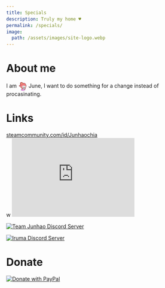 ```yaml
---
title: Specials
description: Truly my home ♥
permalink: /specials/
image:
  path: /assets/images/site-logo.webp
---
```

# About me
<p>I am <img src="/assets/images/June.webp" width="24" height="24" style="vertical-align: middle;border-radius: 50%;"> June, I want to do something for a change instead of procasinating.</p>

# Links
<div>
<div><a href="https://steamcommunity.com/id/Junhaochia">steamcommunity.com/id/Junhaochia</a></div>w
<iframe id="iframe-smp" scrolling="no" width="328px" height="210px" src="https://smp.junhaochia.repl.co/192010363" style="border: 0px;"></iframe>
<script id="remSelf">{const elem = document.currentScript || document.getElementById("remSelf");elem.parentNode.removeChild(elem);const smp = document.getElementById('iframe-smp');window.addEventListener("message", function(e) {if (e.data.includes(smp.src)) smp.height = e.data.slice(0,5);});}</script>
</div>

[![Team Junhao Discord Server](https://discord.com/api/guilds/661447151426994176/widget.png?style=banner2)](https://discord.gg/9QeEzAq)

[![Iruma Discord Server](https://discord.com/api/guilds/735144130484895797/widget.png?style=banner2)](https://discord.gg/M79cK6g)

# Donate
[![Donate with PayPal](https://www.paypalobjects.com/webstatic/en_US/i/buttons/PP_logo_h_200x51.png)](https://paypal.me/Junhaochia)